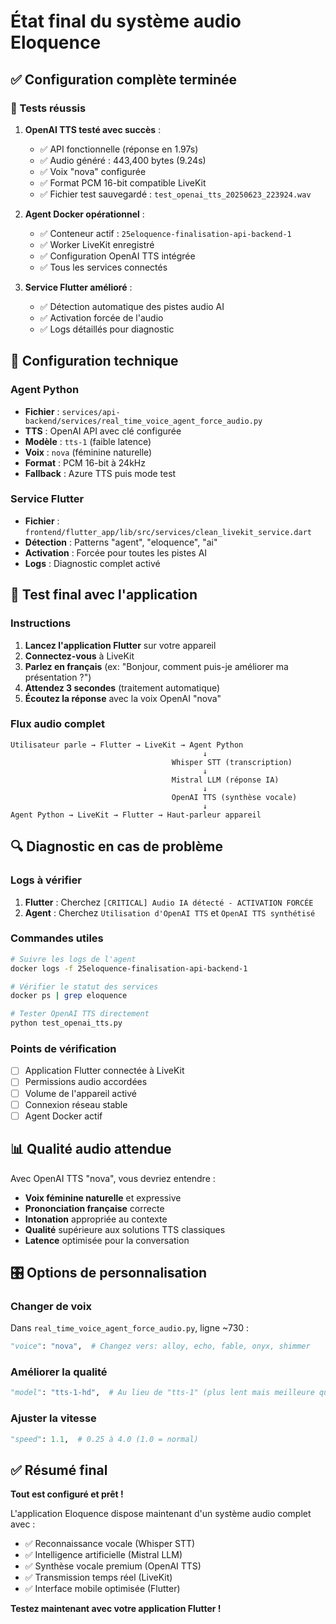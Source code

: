 # État final du système audio Eloquence

## ✅ Configuration complète terminée

### 🎯 Tests réussis
1. **OpenAI TTS testé avec succès** :
   - ✅ API fonctionnelle (réponse en 1.97s)
   - ✅ Audio généré : 443,400 bytes (9.24s)
   - ✅ Voix "nova" configurée
   - ✅ Format PCM 16-bit compatible LiveKit
   - ✅ Fichier test sauvegardé : `test_openai_tts_20250623_223924.wav`

2. **Agent Docker opérationnel** :
   - ✅ Conteneur actif : `25eloquence-finalisation-api-backend-1`
   - ✅ Worker LiveKit enregistré
   - ✅ Configuration OpenAI TTS intégrée
   - ✅ Tous les services connectés

3. **Service Flutter amélioré** :
   - ✅ Détection automatique des pistes audio AI
   - ✅ Activation forcée de l'audio
   - ✅ Logs détaillés pour diagnostic

## 🔧 Configuration technique

### Agent Python
- **Fichier** : `services/api-backend/services/real_time_voice_agent_force_audio.py`
- **TTS** : OpenAI API avec clé configurée
- **Modèle** : `tts-1` (faible latence)
- **Voix** : `nova` (féminine naturelle)
- **Format** : PCM 16-bit à 24kHz
- **Fallback** : Azure TTS puis mode test

### Service Flutter
- **Fichier** : `frontend/flutter_app/lib/src/services/clean_livekit_service.dart`
- **Détection** : Patterns "agent", "eloquence", "ai"
- **Activation** : Forcée pour toutes les pistes AI
- **Logs** : Diagnostic complet activé

## 🚀 Test final avec l'application

### Instructions
1. **Lancez l'application Flutter** sur votre appareil
2. **Connectez-vous** à LiveKit
3. **Parlez en français** (ex: "Bonjour, comment puis-je améliorer ma présentation ?")
4. **Attendez 3 secondes** (traitement automatique)
5. **Écoutez la réponse** avec la voix OpenAI "nova"

### Flux audio complet
```
Utilisateur parle → Flutter → LiveKit → Agent Python
                                           ↓
                                    Whisper STT (transcription)
                                           ↓
                                    Mistral LLM (réponse IA)
                                           ↓
                                    OpenAI TTS (synthèse vocale)
                                           ↓
Agent Python → LiveKit → Flutter → Haut-parleur appareil
```

## 🔍 Diagnostic en cas de problème

### Logs à vérifier
1. **Flutter** : Cherchez `[CRITICAL] Audio IA détecté - ACTIVATION FORCÉE`
2. **Agent** : Cherchez `Utilisation d'OpenAI TTS` et `OpenAI TTS synthétisé`

### Commandes utiles
```bash
# Suivre les logs de l'agent
docker logs -f 25eloquence-finalisation-api-backend-1

# Vérifier le statut des services
docker ps | grep eloquence

# Tester OpenAI TTS directement
python test_openai_tts.py
```

### Points de vérification
- [ ] Application Flutter connectée à LiveKit
- [ ] Permissions audio accordées
- [ ] Volume de l'appareil activé
- [ ] Connexion réseau stable
- [ ] Agent Docker actif

## 📊 Qualité audio attendue

Avec OpenAI TTS "nova", vous devriez entendre :
- **Voix féminine naturelle** et expressive
- **Prononciation française** correcte
- **Intonation** appropriée au contexte
- **Qualité** supérieure aux solutions TTS classiques
- **Latence** optimisée pour la conversation

## 🎛️ Options de personnalisation

### Changer de voix
Dans `real_time_voice_agent_force_audio.py`, ligne ~730 :
```python
"voice": "nova",  # Changez vers: alloy, echo, fable, onyx, shimmer
```

### Améliorer la qualité
```python
"model": "tts-1-hd",  # Au lieu de "tts-1" (plus lent mais meilleure qualité)
```

### Ajuster la vitesse
```python
"speed": 1.1,  # 0.25 à 4.0 (1.0 = normal)
```

## ✅ Résumé final

**Tout est configuré et prêt !** 

L'application Eloquence dispose maintenant d'un système audio complet avec :
- ✅ Reconnaissance vocale (Whisper STT)
- ✅ Intelligence artificielle (Mistral LLM)  
- ✅ Synthèse vocale premium (OpenAI TTS)
- ✅ Transmission temps réel (LiveKit)
- ✅ Interface mobile optimisée (Flutter)

**Testez maintenant avec votre application Flutter !**